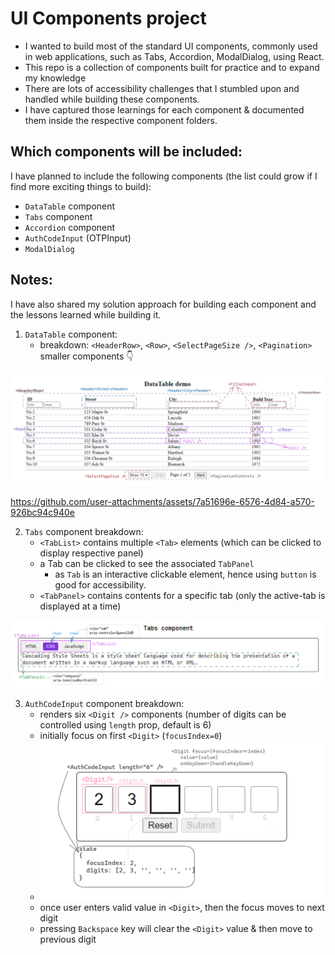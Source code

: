 # UI Components project
  - I wanted to build most of the standard UI components, commonly used in web applications, such as Tabs, Accordion, ModalDialog, using React.
  - This repo is a collection of components built for practice and to expand my knowledge
  - There are lots of accessibility challenges that I stumbled upon and handled while building these components.
  - I have captured those learnings for each component & documented them inside the respective component folders.

## Which components will be included:
  I have planned to include the following components (the list could grow if I find more exciting things to build):
  - `DataTable` component
  - `Tabs` component
  - `Accordion` component
  - `AuthCodeInput` (OTPInput) 
  - `ModalDialog`

## Notes:
  I have also shared my solution approach for building each component and the lessons learned while building it.

 1. `DataTable` component:
     - breakdown: `<HeaderRow>`, `<Row>`, `<SelectPageSize />`, `<Pagination>` smaller components 👇
      
<img src="./src/assets/DataTable_exported_plus.png" />

https://github.com/user-attachments/assets/7a51696e-6576-4d84-a570-926bc94c940e

 2. `Tabs` component breakdown:
    - `<TabList>` contains multiple `<Tab>` elements (which can be clicked to display respective panel) 
    - a Tab can be clicked to see the associated `TabPanel`
      - as `Tab` is an interactive clickable element, hence using `button` is good for accessibility.
    - `<TabPanel>` contains contents for a specific tab (only the active-tab is displayed at a time)
  
 <img src="./src/assets/Tabs_diagram_exported.png" />

 3. `AuthCodeInput` component breakdown:
    - renders six `<Digit />` components (number of digits can be controlled using `length` prop, default is 6)
    - initially focus on first `<Digit>` (`focusIndex=0`)
    - <img src="./src/assets/AuthCodeInput_plus.png" />
    - once user enters valid value in `<Digit>`, then the focus moves to next digit
    - pressing `Backspace` key will clear the `<Digit>` value & then move to previous digit
  
 

